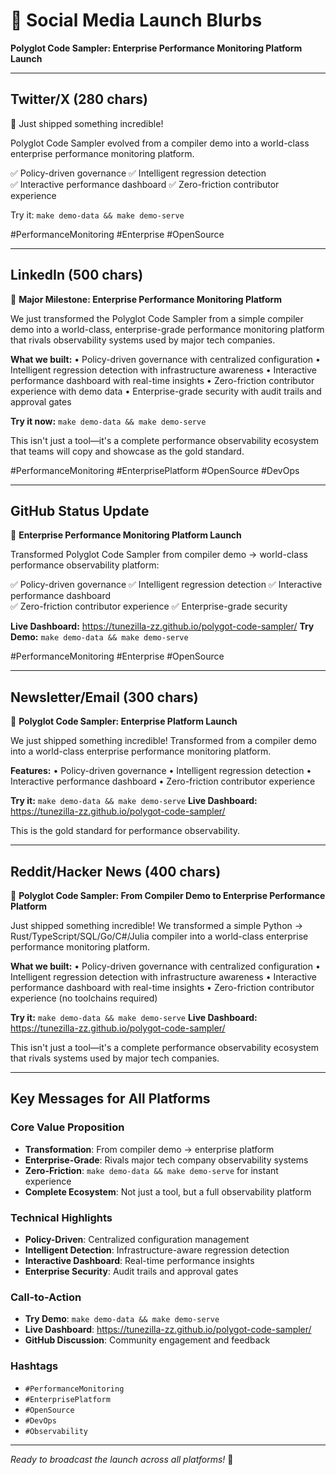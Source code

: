 # 🚀 Social Media Launch Blurbs

**Polyglot Code Sampler: Enterprise Performance Monitoring Platform Launch**

---

## **Twitter/X (280 chars)**

🚀 Just shipped something incredible! 

Polyglot Code Sampler evolved from a compiler demo into a world-class enterprise performance monitoring platform.

✅ Policy-driven governance
✅ Intelligent regression detection  
✅ Interactive performance dashboard
✅ Zero-friction contributor experience

Try it: `make demo-data && make demo-serve`

#PerformanceMonitoring #Enterprise #OpenSource

---

## **LinkedIn (500 chars)**

🚀 **Major Milestone: Enterprise Performance Monitoring Platform**

We just transformed the Polyglot Code Sampler from a simple compiler demo into a world-class, enterprise-grade performance monitoring platform that rivals observability systems used by major tech companies.

**What we built:**
• Policy-driven governance with centralized configuration
• Intelligent regression detection with infrastructure awareness
• Interactive performance dashboard with real-time insights
• Zero-friction contributor experience with demo data
• Enterprise-grade security with audit trails and approval gates

**Try it now:** `make demo-data && make demo-serve`

This isn't just a tool—it's a complete performance observability ecosystem that teams will copy and showcase as the gold standard.

#PerformanceMonitoring #EnterprisePlatform #OpenSource #DevOps

---

## **GitHub Status Update**

🎉 **Enterprise Performance Monitoring Platform Launch**

Transformed Polyglot Code Sampler from compiler demo → world-class performance observability platform:

✅ Policy-driven governance
✅ Intelligent regression detection
✅ Interactive performance dashboard  
✅ Zero-friction contributor experience
✅ Enterprise-grade security

**Live Dashboard:** https://tunezilla-zz.github.io/polygot-code-sampler/
**Try Demo:** `make demo-data && make demo-serve`

#PerformanceMonitoring #Enterprise #OpenSource

---

## **Newsletter/Email (300 chars)**

🚀 **Polyglot Code Sampler: Enterprise Platform Launch**

We just shipped something incredible! Transformed from a compiler demo into a world-class enterprise performance monitoring platform.

**Features:**
• Policy-driven governance
• Intelligent regression detection
• Interactive performance dashboard
• Zero-friction contributor experience

**Try it:** `make demo-data && make demo-serve`
**Live Dashboard:** https://tunezilla-zz.github.io/polygot-code-sampler/

This is the gold standard for performance observability.

---

## **Reddit/Hacker News (400 chars)**

🚀 **Polyglot Code Sampler: From Compiler Demo to Enterprise Performance Platform**

Just shipped something incredible! We transformed a simple Python → Rust/TypeScript/SQL/Go/C#/Julia compiler into a world-class enterprise performance monitoring platform.

**What we built:**
• Policy-driven governance with centralized configuration
• Intelligent regression detection with infrastructure awareness
• Interactive performance dashboard with real-time insights
• Zero-friction contributor experience (no toolchains required)

**Try it:** `make demo-data && make demo-serve`
**Live Dashboard:** https://tunezilla-zz.github.io/polygot-code-sampler/

This isn't just a tool—it's a complete performance observability ecosystem that rivals systems used by major tech companies.

---

## **Key Messages for All Platforms**

### **Core Value Proposition**
- **Transformation**: From compiler demo → enterprise platform
- **Enterprise-Grade**: Rivals major tech company observability systems
- **Zero-Friction**: `make demo-data && make demo-serve` for instant experience
- **Complete Ecosystem**: Not just a tool, but a full observability platform

### **Technical Highlights**
- **Policy-Driven**: Centralized configuration management
- **Intelligent Detection**: Infrastructure-aware regression detection
- **Interactive Dashboard**: Real-time performance insights
- **Enterprise Security**: Audit trails and approval gates

### **Call-to-Action**
- **Try Demo**: `make demo-data && make demo-serve`
- **Live Dashboard**: https://tunezilla-zz.github.io/polygot-code-sampler/
- **GitHub Discussion**: Community engagement and feedback

### **Hashtags**
- `#PerformanceMonitoring`
- `#EnterprisePlatform`
- `#OpenSource`
- `#DevOps`
- `#Observability`

---

*Ready to broadcast the launch across all platforms!* 🚀
